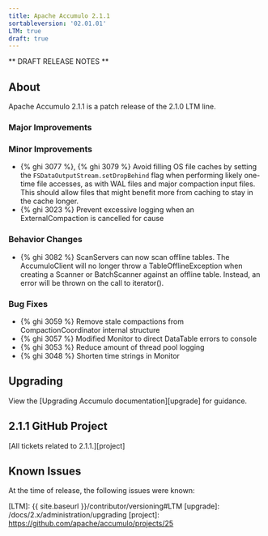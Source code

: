 ```yaml
---
title: Apache Accumulo 2.1.1
sortableversion: '02.01.01'
LTM: true
draft: true
---
```


** DRAFT RELEASE NOTES **

## About

Apache Accumulo 2.1.1 is a patch release of the 2.1.0 LTM line. 

### Major Improvements

### Minor Improvements

* {% ghi 3077 %}, {% ghi 3079 %} Avoid filling OS file caches by setting the
  `FSDataOutputStream.setDropBehind` flag when performing likely one-time file
  accesses, as with WAL files and major compaction input files. This should allow
  files that might benefit more from caching to stay in the cache longer.
* {% ghi 3023 %} Prevent excessive logging when an ExternalCompaction is cancelled for cause

### Behavior Changes

* {% ghi 3082 %} ScanServers can now scan offline tables. The AccumuloClient will no longer
  throw a TableOfflineException when creating a Scanner or BatchScanner against an offline table.
  Instead, an error will be thrown on the call to iterator().

### Bug Fixes

* {% ghi 3059 %} Remove stale compactions from CompactionCoordinator internal structure
* {% ghi 3057 %} Modified Monitor to direct DataTable errors to console
* {% ghi 3053 %} Reduce amount of thread pool logging
* {% ghi 3048 %} Shorten time strings in Monitor

## Upgrading

View the [Upgrading Accumulo documentation][upgrade] for guidance.

## 2.1.1 GitHub Project

[All tickets related to 2.1.1.][project]

## Known Issues

At the time of release, the following issues were known:


[LTM]: {{ site.baseurl }}/contributor/versioning#LTM
[upgrade]: /docs/2.x/administration/upgrading
[project]: https://github.com/apache/accumulo/projects/25
